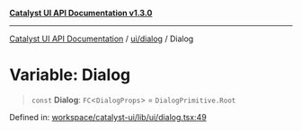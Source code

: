 [**Catalyst UI API Documentation v1.3.0**](../../../README.md)

---

[Catalyst UI API Documentation](../../../README.md) / [ui/dialog](../README.md) / Dialog

# Variable: Dialog

> `const` **Dialog**: `FC`\<`DialogProps`\> = `DialogPrimitive.Root`

Defined in: [workspace/catalyst-ui/lib/ui/dialog.tsx:49](https://github.com/TheBranchDriftCatalyst/catalyst-ui/blob/main/lib/ui/dialog.tsx#L49)
